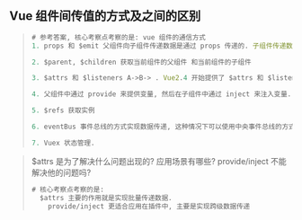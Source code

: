 ## Vue 组件间传值的方式及之间的区别

> ```js
> # 参考答案, 核心考察点考察的是: vue 组件的通信方式
> 1. props 和 $emit 父组件向子组件传递数据是通过 props 传递的. 子组件传递数据给父组件是通过 $emit 事件触发来做到的.
> 
> 2. $parent, $children 获取当前组件的父组件 和当前组件的子组件
> 
> 3. $attrs 和 $listeners A->B-> . Vue2.4 开始提供了 $attrs 和 $listeners 来解决这个问题.
> 
> 4. 父组件中通过 provide 来提供变量, 然后在子组件中通过 inject 来注入变量.
> 
> 5. $refs 获取实例
> 
> 6. eventBus 事件总线的方式实现数据传递, 这种情况下可以使用中央事件总线的方式.
> 
> 7. Vuex 状态管理.
> ```
>
> 

> $attrs 是为了解决什么问题出现的? 应用场景有哪些? provide/inject 不能解决他的问题吗?
>
> ```js
> # 核心考察点考察的是:
> 	$attrs 主要的作用就是实现批量传递数据.  
>     provide/inject 更适合应用在插件中, 主要是实现跨级数据传递
> ```
>
> 